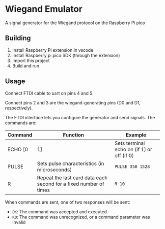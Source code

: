 # Wiegand Emulator

A signal generator for the Wiegand protocol on the Raspberry Pi pico

## Building

1. Install Raspberry Pi extension in vscode
2. Install Raspberry pi pico SDK (through the extension)
3. Import this project
4. Build and run

## Usage

Connect FTDI cable to uart on pins 4 and 5

Connect pins 2 and 3 are the wiegand-generating pins (D0 and D1, respectively).

The FTDI interface lets you configure the generator and send signals. The commands are:

| Command | Function | Example |
| ------- | -------- | ------- |
| ECHO [0|1] | Sets terminal echo on (if 1) or off (if 0) | `ECHO 1` |
| PULSE <width> <duration> | Sets pulse characteristics (in microseconds) | `PULSE 350 1528` | SEND <facility> <user_id> | Generates wiegand card data | `SEND 12 3456` |
| R <times> | Repeat the last card data each second for a fixed number of times | `R 10`

When commands are sent, one of two responses will be sent:

- `OK`: The command was accepted and executed
- `KO`: The command was unrecognized, or a command parameter was invalid

